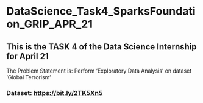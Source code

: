 # DataScience_Task4_SparksFoundation_GRIP_APR_21

## This is the TASK 4 of the Data Science Internship for April 21

The Problem Statement is:
Perform ‘Exploratory Data Analysis’ on dataset ‘Global Terrorism’

### Dataset: https://bit.ly/2TK5Xn5
